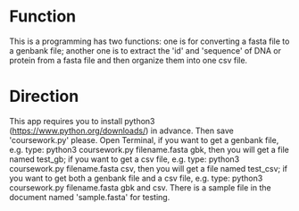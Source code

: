 # Function
This is a programming has two functions:
one is for converting a fasta file to a genbank file;
another one is to extract the 'id' and 'sequence' of DNA or protein from a fasta file and then organize them into one csv file.
# Direction
This app requires you to install python3 (https://www.python.org/downloads/) in advance. Then save 'coursework.py' please.
Open Terminal,
if you want to get a genbank file,
e.g. type: python3 coursework.py filename.fasta gbk,
then you will get a file named test_gb;
if you want to get a csv file,
e.g. type: python3 coursework.py filename.fasta csv,
then you will get a file named test_csv;
if you want to get both a genbank file and a csv file,
e.g. type: python3 coursework.py filename.fasta gbk and csv.
There is a sample file in the document named 'sample.fasta' for testing.
